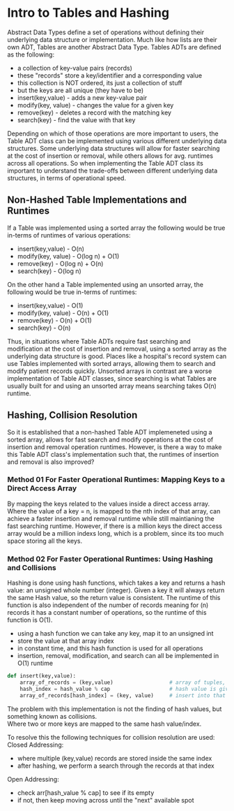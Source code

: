 # Intro to Tables and Hashing

Abstract Data Types define a set of operations without defining their underlying data structure or implementation. Much like how lists are their own ADT, Tables are another Abstract Data Type. Tables ADTs are defined as the following:
- a collection of key-value pairs (records)
- these "records" store a key/identifier and a corresponding value
- this collection is NOT ordered, its just a collection of stuff
- but the keys are all unique (they have to be)
- insert(key,value) - adds a new key-value pair
- modify(key, value) - changes the value for a given key
- remove(key) - deletes a record with the matching key
- search(key) - find the value with that key

Depending on which of those operations are more important to users, the Table ADT class can be implemented using various different underlying data structures. Some underlying data structures will allow for faster searching at the cost of insertion or removal, while others allows for avg. runtimes across all operations. So when implementing the Table ADT class its important to understand the trade-offs between different underlying data structures, in terms of operational speed.

## Non-Hashed Table Implementations and Runtimes

If a Table was implemented using a sorted array the following would be true in-terms of runtimes of various operations:
- insert(key,value) - O(n)
- modify(key, value) - O(log n) + O(1)
- remove(key) - O(log n) + O(n)
- search(key) - O(log n)

On the other hand a Table implemented using an unsorted array, the following would be true in-terms of runtimes:
- insert(key,value) - O(1)
- modify(key, value) - O(n) + O(1)
- remove(key) - O(n) + O(1)
- search(key) - O(n)

Thus, in situations where Table ADTs require fast searching and modification at the cost of insertion and removal, using a sorted array as the underlying data structure is good. Places like a hospital's record system can use Tables implemented with sorted arrays, allowing them to search and modify patient records quickly. Unsorted arrays in contrast are a worse implementation of Table ADT classes, since searching is what Tables are usually built for and using an unsorted array means searching takes O(n) runtime.

## Hashing, Collision Resolution

So it is established that a non-hashed Table ADT implemeneted using a sorted array, allows for fast search and modify operations at the cost of insertion and removal operation runtimes. However, is there a way to make this Table ADT class's implementation such that, the runtimes of insertion and removal is also improved?

### Method 01 For Faster Operational Runtimes: Mapping Keys to a Direct Access Array

By mapping the keys related to the values inside a direct access array. Where the value of a key = n, is mapped to the nth index of that array, can achieve a faster insertion and removal runtime while still maintianing the fast searching runtime. However, if there is a million keys the direct access array would be a million indexs long, which is a problem, since its too much space storing all the keys.

### Method 02 For Faster Operational Runtimes: Using Hashing and Collisions

Hashing is done using hash functions, which takes a key and returns a hash value: an unsigned whole number (integer). Given a key it will always return the same Hash value, so the return value is consistent. The runtime of this function is also independent of the number of records meaning for (n) records it has a constant number of operations, so the runtime of this function is O(1). 
- using a hash function we can take any key, map it to an unsigned int
- store the value at that array index
- in constant time, and this hash function is used for all operations
- insertion, removal, modification, and search can all be implemented in O(1) runtime

```python
def insert(key,value):
    array_of_records = (key,value)                  # array of tuples, of (key,value)
    hash_index = hash_value % cap                   # hash value is given by the hash function
    array_of_records[hash_index] = (key, value)     # insert into that array index
```

The problem with this implementation is not the finding of hash values, but something known as collisions.<br>
Where two or more keys are mapped to the same hash value/index.<br>

To resolve this the following techniques for collision resolution are used:<br>
Closed Addressing:
- where multiple (key,value) records are stored inside the same index
- after hashing, we perform a search through the records at that index

Open Addressing:
- check arr[hash_value % cap] to see if its empty
- if not, then keep moving across until the "next" available spot